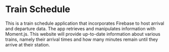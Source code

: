 # Train Schedule

This is a train schedule application that incorporates Firebase to host arrival and departure data. The app retrieves and manipulates information with Moment.js. This website will provide up-to-date information about various trains, namely their arrival times and how many minutes remain until they arrive at their station.
